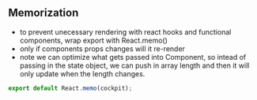 ## Memorization

- to prevent unecessary rendering with react hooks and functional components,
  wrap export with React.memo()
- only if components props changes will it re-render
- note we can optimize what gets passed into Component, so intead of passing in the state object, we can push in array length and then it will only update when the length changes.

```js
export default React.memo(cockpit);
```
